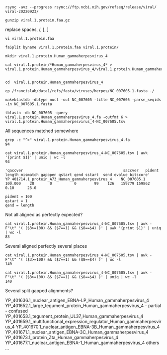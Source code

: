 



```
rsync -avz --progress rsync://ftp.ncbi.nih.gov/refseq/release/viral/ viral-20220923/

gunzip viral.1.protein.faa.gz
```

replace spaces, /, [, ]
```
vi viral.1.protein.faa
```


```
faSplit byname viral.1.protein.faa viral.1.protein/

mkdir viral.1.protein.Human_gammaherpesvirus_4

cat viral.1.protein/*Human_gammaherpesvirus_4* > viral.1.protein.Human_gammaherpesvirus_4/viral.1.protein.Human_gammaherpesvirus_4.fa


cd  viral.1.protein.Human_gammaherpesvirus_4

cp /francislab/data1/refs/fasta/viruses/herpes/NC_007605.1.fasta ./

makeblastdb -dbtype nucl -out NC_007605 -title NC_007605 -parse_seqids -in NC_007605.1.fasta 

tblastn -db NC_007605 -query viral.1.protein.Human_gammaherpesvirus_4.fa -outfmt 6 > viral.1.protein.Human_gammaherpesvirus_4-NC_007605.tsv
```



All sequences matched somewhere

```
grep -c "^>" viral.1.protein.Human_gammaherpesvirus_4.fa
94

cat viral.1.protein.Human_gammaherpesvirus_4-NC_007605.tsv | awk '{print $1}' | uniq | wc -l
94
```


```
'qaccver                                             saccver   pident length mismatch gapopen qstart qend sstart  send evalue bitscore'
YP_401714.1_protein_A73_Human_gammaherpesvirus_4	NC_007605.1	100.000	   28	    0	       0	    99	  126	159779 159862	0.10	  25.0

pident = 100
qstart = 1
qend = length
```


Not all aligned as perfectly expected?
```
cat viral.1.protein.Human_gammaherpesvirus_4-NC_007605.tsv | awk -F"\t" '( ($3>=100) && ($7==1) && ($8==$4) )' | awk '{print $1}' | uniq | wc -l
83
```


Several aligned perfectly several places
```
cat viral.1.protein.Human_gammaherpesvirus_4-NC_007605.tsv | awk -F"\t" '( ($3>=100) && ($7==1) && ($8==$4) )' | wc -l
140

cat viral.1.protein.Human_gammaherpesvirus_4-NC_007605.tsv | awk -F"\t" '( ($3>=100) && ($7==1) && ($8==$4) )' | uniq | wc -l
140
```

Several split gapped alignments?


YP_401636.1_nuclear_antigen_EBNA-LP_Human_gammaherpesvirus_4
YP_401652.1_large_tegument_protein_Human_gammaherpesvirus_4 - partial - confused
YP_401653.1_tegument_protein_UL37_Human_gammaherpesvirus_4
YP_401659.1_multifunctional_expression_regulator_Human_gammaherpesvirus_4
YP_401670.1_nuclear_antigen_EBNA-3B_Human_gammaherpesvirus_4
YP_401671.1_nuclear_antigen_EBNA-3C_Human_gammaherpesvirus_4
YP_401673.1_protein_Zta_Human_gammaherpesvirus_4
YP_401677.1_nuclear_antigen_EBNA-1_Human_gammaherpesvirus_4
others ...






